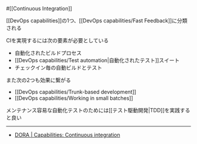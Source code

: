 #[[Continuous Integration]]

[[DevOps capabilities]]の1つ、[[DevOps capabilities/Fast Feedback]]に分類される

CIを実現するには次の要素が必要としている

- 自動化されたビルドプロセス
- [[DevOps capabilities/Test automation|自動化されたテスト]]スイート
- チェックイン毎の自動ビルドとテスト

また次の2つも効果に繋がる
- [[DevOps capabilities/Trunk-based development]]
- [[DevOps capabilities/Working in small batches]]

メンテナンス容易な自動化テストのためには[[テスト駆動開発|TDD]]を実践すると良い

---

- [DORA | Capabilities: Continuous integration](https://dora.dev/capabilities/continuous-integration/)